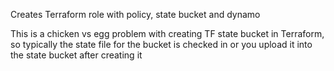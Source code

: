 Creates Terraform role with policy, state bucket and dynamo

This is a chicken vs egg problem with creating TF state bucket in Terraform, so typically the state file for the bucket is checked in or you upload it into the state bucket after creating it